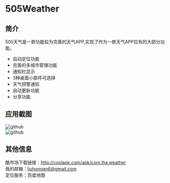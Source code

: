 # 505Weather
## 简介
505天气是一款功能较为完善的天气APP,实现了作为一款天气APP应有的大部分功能。<br>
* 自动定位功能 <br>
* 完善的多城市管理功能 <br>
* 通知栏显示 <bt>
* 3种桌面小部件可选择 <br>
* 天气预警通知 <br>
* 自动更新功能 <br>
* 分享功能 <br>

## 应用截图

![github](https://github.com/Liuhongan/505Weather/blob/master/Screenshots/Screenshot_0.png)  
![github](https://github.com/Liuhongan/505Weather/blob/master/Screenshots/Screenshot_1.png)


## 其他信息
酷市场下载链接：http://coolapk.com/apk/com.lha.weather  <br/>
我的邮箱：liuhongan6@gmail.com <br />
定位服务：百度地图 <br/>


